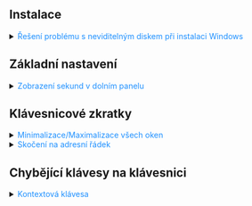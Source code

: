 ## Instalace

<details>
<summary><span style="color:#1E90FF;">Řešení problému s neviditelným diskem při instalaci Windows</span></summary>

1. Stáhněte si ovladač pro diskovou jednotku

    - Získejte informace o diskových ovladačích:

      Zadejte: `Shift` + `F10`

      Otevře se příkazový řádek. Zadejte: `wmic diskdrive list brief`

   > [!NOTE]
   > Pokud používáte Intel RST (RAID) nebo Intel Optane, může se zobrazit Intel RAID Controller nebo Intel Optane v
   popisu.

    - **Intel RST (Rapid Storage Technology)**:
        - Použijte **"Intel RST VMD Managed Controller"** nebo **"Intel RST VMD Controller"**, pokud používáte
          technologii RAID nebo Intel RST.
        - Tento ovladač bude fungovat pro většinu běžných konfigurací disků (SATA, NVMe).

    - **Intel Optane**:
        - Pokud máte v notebooku **Intel Optane Memory**, stáhněte ovladač **Intel Optane Memory and Storage Management
          **.
        - Tento ovladač je potřebný pro správu Optane paměti a jejích disků.

   Ovladače by měly být ve formátu `.zip`.

   Ujistěte se, že máte rozbalený obsah souboru na **USB disku** (rozbalení souboru je nezbytné).

2. Načtení ovladač během instalace

    - Postup:

    1. Spusťte instalaci Windows.
    2. Na obrazovce, kde se výběr disků nezobrazuje nebo je omezený, klikněte na **Načíst ovladač (Load Driver)**.
    3. Vložte **USB disk**, na kterém máte rozbalený ovladač.
    4. Vyberte správný ovladač.

             > [!IMPORTANT]
             > Poznat novější verzi lze za pomoci čísla verze v názvu souboru.
             > 
             > Čísla jako **09AB**, **467F** atd. jsou zde jako **hexadecimální čísla**
             >
             > Například: 
             > - Intel RST VMD Managed Controller (09AB) - 9AB je verze ovladače.
             >    Jedná se o novější verzi než Intel RST VMD Managed Controller (08AB).
             > 
             > - Intel RST VMD Controller (467F)
             >
             >     Tento ovladač má nižší číselný kód (467F), což znamená, že je starší verze.

    5. Po načtení ovladače by měl být váš disk viditelný a připravený pro instalaci.

</details>

## Základní nastavení

<details>
<summary><span style="color:#1E90FF;">Zobrazení sekund v dolním panelu</span></summary>

<img src="../images/t9hZzZp1FO.png">

</details>

## Klávesnicové zkratky

<details>
<summary><span style="color:#1E90FF;">Minimalizace/Maximalizace všech oken</span></summary>

`Win` + `D`

</details>

<details>
<summary><span style="color:#1E90FF;"> Skočení na adresní řádek</span></summary>


`Alt` + `D`

<img src="../images/windows_keyboard_explorerAddressBar.png" alt="windows_explorer_addressBar.png" width="800px"/>

</details>

## Chybějící klávesy na klávesnici

<details>
<summary><span style="color:#1E90FF;">Kontextová klávesa</span></summary>

<img src="https://filestore.community.support.microsoft.com/api/images/d42eb865-8390-4aa3-af19-e7272d95121e" alt="windows_missingKeyboardContextMenu.png" width="800px"/>

Řešení:

`Shift` + `F10`

</details>